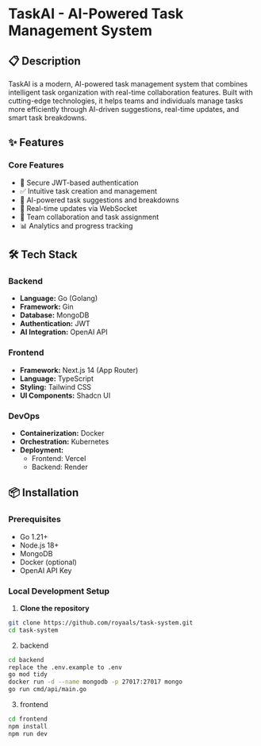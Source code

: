 # TaskAI - AI-Powered Task Management System


## 📋 Description

TaskAI is a modern, AI-powered task management system that combines intelligent task organization with real-time collaboration features. Built with cutting-edge technologies, it helps teams and individuals manage tasks more efficiently through AI-driven suggestions, real-time updates, and smart task breakdowns.

## ✨ Features

### Core Features
- 🔐 Secure JWT-based authentication
- ✅ Intuitive task creation and management
- 🤖 AI-powered task suggestions and breakdowns
- 🔄 Real-time updates via WebSocket
- 👥 Team collaboration and task assignment
- 📊 Analytics and progress tracking



## 🛠️ Tech Stack

### Backend
- **Language:** Go (Golang)
- **Framework:** Gin
- **Database:** MongoDB
- **Authentication:** JWT
- **AI Integration:** OpenAI API

### Frontend
- **Framework:** Next.js 14 (App Router)
- **Language:** TypeScript
- **Styling:** Tailwind CSS
- **UI Components:** Shadcn UI

### DevOps
- **Containerization:** Docker
- **Orchestration:** Kubernetes
- **Deployment:** 
  - Frontend: Vercel
  - Backend: Render

## 📦 Installation

### Prerequisites
- Go 1.21+
- Node.js 18+
- MongoDB
- Docker (optional)
- OpenAI API Key

### Local Development Setup

1. **Clone the repository**
```bash
git clone https://github.com/royaals/task-system.git
cd task-system
```
2. backend
```bash
cd backend
replace the .env.example to .env
go mod tidy
docker run -d --name mongodb -p 27017:27017 mongo
go run cmd/api/main.go
```
3. frontend
```bash
cd frontend
npm install
npm run dev
```
